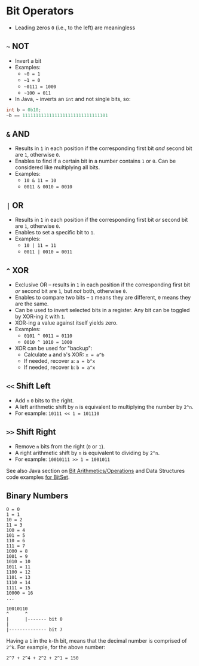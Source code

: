 # Bit Operators

- Leading zeros `0` (i.e., to the left) are meaningless

## `~` NOT

- Invert a bit
- Examples:
    - `~0 = 1`
    - `~1 = 0`
    - `~0111 = 1000`
    - `~100 = 011`
- In Java, `~` inverts an `int` and not single bits, so:

```java
int b = 0b10;
~b == 11111111111111111111111111111101
```

## `&` AND

- Results in `1` in each position if the corresponding first bit *and* second bit are `1`, otherwise `0`.
- Enables to find if a certain bit in a number contains `1` or `0`. Can be considered like multiplying all bits.
- Examples:
    - `10 & 11 = 10`
    - `0011 & 0010 = 0010`

## `|` OR

- Results in `1` in each position if the corresponding first bit *or* second bit are `1`, otherwise `0`.
- Enables to set a specific bit to `1`.
- Examples:
    - `10 | 11 = 11`
    - `0011 | 0010 = 0011`

## `^` XOR

- Exclusive OR – results in `1` in each position if the corresponding first bit *or* second bit are `1`, but *not* both, otherwise `0`.
- Enables to compare two bits – `1` means they are different, `0` means they are the same.
- Can be used to invert selected bits in a register. Any bit can be toggled by XOR-ing it with `1`.
- XOR-ing a value against itself yields zero.
- Examples:
    - `0101 ^ 0011 = 0110`
    - `0010 ^ 1010 = 1000`
- XOR can be used for "backup":
    - Calculate `a` and `b`'s XOR: `x = a^b`
    - If needed, recover `a`: `a = b^x`
    - If needed, recover `b`: `b = a^x`

## `<<` Shift Left

- Add `n` `0` bits to the right.
- A left arithmetic shift by `n` is equivalent to multiplying the number by `2^n`.
- For example: `10111 << 1 = 101110`

## `>>` Shift Right

- Remove `n` bits from the right (`0` or `1`).
- A right arithmetic shift by `n` is equivalent to dividing by `2^n`.
- For example: `10010111 >> 1 = 1001011`

See also Java section on [Bit Arithmetics/Operations](/java/java.md#bit-arithmeticsoperations) and Data Structures code examples [for BitSet](/basics/data-structures-code-examples.md#bitset).

## Binary Numbers

```
0 = 0
1 = 1
10 = 2
11 = 3
100 = 4
101 = 5
110 = 6
111 = 7
1000 = 8
1001 = 9
1010 = 10
1011 = 11
1100 = 12
1101 = 13
1110 = 14
1111 = 15
10000 = 16
...
```

```
10010110
^      ^
|      |------- bit 0
|
|-------------- bit 7
```

Having a `1` in the `k`-th bit, means that the decimal number is comprised of `2^k`. For example, for the above number:

```
2^7 + 2^4 + 2^2 + 2^1 = 150
```
